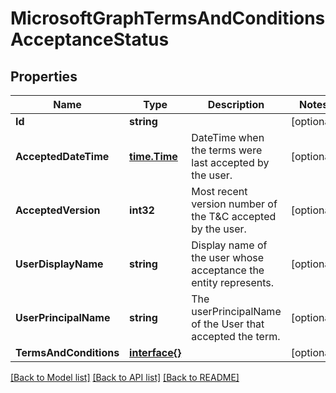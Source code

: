 # MicrosoftGraphTermsAndConditionsAcceptanceStatus

## Properties

Name | Type | Description | Notes
------------ | ------------- | ------------- | -------------
**Id** | **string** |  | [optional] 
**AcceptedDateTime** | [**time.Time**](time.Time.md) | DateTime when the terms were last accepted by the user. | [optional] 
**AcceptedVersion** | **int32** | Most recent version number of the T&amp;C accepted by the user. | [optional] 
**UserDisplayName** | **string** | Display name of the user whose acceptance the entity represents. | [optional] 
**UserPrincipalName** | **string** | The userPrincipalName of the User that accepted the term. | [optional] 
**TermsAndConditions** | [**interface{}**](.md) |  | [optional] 

[[Back to Model list]](../README.md#documentation-for-models) [[Back to API list]](../README.md#documentation-for-api-endpoints) [[Back to README]](../README.md)


